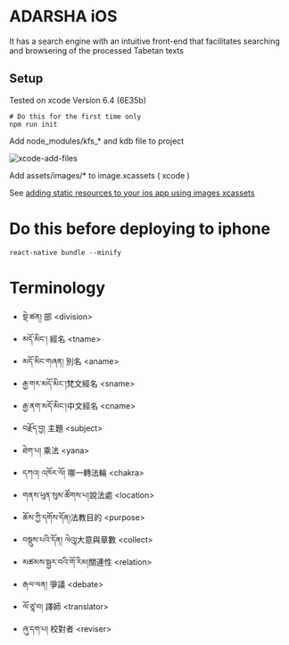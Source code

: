 # ADARSHA iOS
It has a search engine with an intuitive front-end that facilitates searching and browsering of the processed Tabetan texts

## Setup

Tested on xcode Version 6.4 (6E35b)


```
# Do this for the first time only
npm run init
```
Add node_modules/kfs_* and kdb file to project

![xcode-add-files](https://raw.githubusercontent.com/kmsheng/AdarshaIos/master/docs/xcode-add-files.png)

Add assets/images/* to image.xcassets ( xcode )

See [adding static resources to your ios app using images xcassets](https://facebook.github.io/react-native/docs/image.html#adding-static-resources-to-your-ios-app-using-images-xcassets)

# Do this before deploying to iphone

```
react-native bundle --minify
```

# Terminology

* སྡེ་ཚན། 部 \<division\>
* མདོ་མིང་།   經名  \<tname\>
* མདོ་མིང་གཞན།  別名  \<aname\>
* རྒྱ་གར་མདོ་མིང་།梵文經名  \<sname\>
* རྒྱ་ནག་མདོ་མིང་།中文經名 \<cname\>
* བརྗོད་བྱ།  主題  \<subject\>
* ཐེག་པ། 乘法  \<yana\>
* དཀའ། འཁོར་ལོ། 哪一轉法輪  \<chakra\>
* གནས་ཕུན་སུམ་ཚོགས་པ།說法處  \<location\>
* ཆོས་ཀྱི་དགོས་དོན།法教目的  \<purpose\>
* བསྡུས་པའི་དོན། ལེའུ།大意與章數  \<collect\>
* མཚམས་སྦྱར་བའི་གོ་རིམ།關連性  \<relation\>
* རྒལ་ལན།  爭議  \<debate\>
* ལོ་ཙཱ་བ།  譯師  \<translator\>
* ཞུ་དག་པ།   校對者  \<reviser\>
